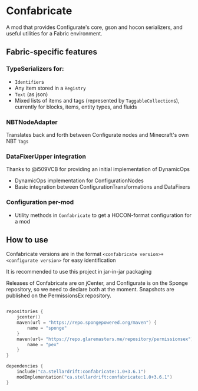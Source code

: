 # Confabricate

A mod that provides Configurate's core, gson and hocon serializers, and useful utilities for a Fabric environment.

## Fabric-specific features

### TypeSerializers for:

- `Identifier`s
- Any item stored in a `Registry`
- `Text` (as json)
- Mixed lists of items and tags (represented by `TaggableCollection`s), currently for blocks, items, entity types, and fluids

### NBTNodeAdapter

Translates back and forth between Configurate nodes and Minecraft's own NBT `Tags`

### DataFixerUpper integration

Thanks to @i509VCB for providing an initial implementation of DynamicOps

- DynamicOps implementation for ConfigurationNodes
- Basic integration between ConfigurationTransformations and DataFixers

### Configuration per-mod

- Utility methods in `Confabricate` to get a HOCON-format configuration for a mod

## How to use

Confabricate versions are in the format `<confabricate version>+<configurate version>` for easy identification

It is recommended to use this project in jar-in-jar packaging

Releases of Confabricate are on jCenter, and Configurate is on the Sponge repository, so we need to declare both at the moment. Snapshots are published on the PermissionsEx repository.

```kotlin

repositories {
    jcenter()
    maven(url = "https://repo.spongepowered.org/maven") {
        name = "sponge"
    }
    maven(url= "https://repo.glaremasters.me/repository/permissionsex") {
        name = "pex"
    }
}

dependencies {
    include("ca.stellardrift:confabricate:1.0+3.6.1")
    modImplementation("ca.stellardrift:confabricate:1.0+3.6.1")
}
```


